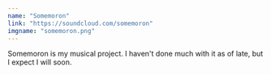 ```yaml
---
name: "Somemoron"
link: "https://soundcloud.com/somemoron"
imgname: "somemoron.png"
---
```


Somemoron is my musical project.
I haven't done much with it as of late, but I expect I will soon.
